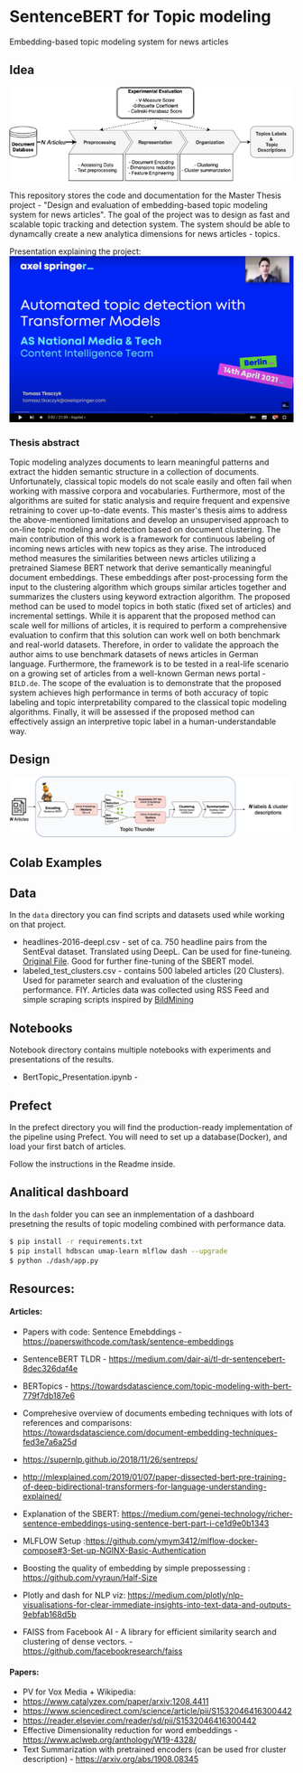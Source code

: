 # SentenceBERT for Topic modeling
Embedding-based topic modeling system for news articles

## Idea
![design](./img/RED_NEW.png)

This repository stores the code and documentation for the Master Thesis project - "Design and evaluation of embedding-based topic modeling system for news articles".
The goal of the project was to design as fast and scalable topic tracking and detection system.  The system should be able to dynamcally create a new analytica dimensions for news articles - topics. 


Presentation explaining the project: \
[<img src="./img/video.png" data-canonical-src="./img/video.png" width="600" />](https://www.youtube.com/watch?v=StTqXEQ2l-Y "Talk")

### Thesis abstract
Topic modeling analyzes documents to learn meaningful patterns and extract the hidden semantic structure in a collection of documents. Unfortunately, classical topic models do not scale easily and often fail when working with massive corpora and vocabularies. Furthermore, most of the algorithms are suited for static analysis and require frequent and expensive retraining to cover up-to-date events. 
This master's thesis aims to address the above-mentioned limitations and develop an unsupervised approach to on-line topic modeling and detection based on document clustering. The main contribution of this work is a framework for continuous labeling of incoming news articles with new topics as they arise.
The introduced method measures the similarities between news articles utilizing a pretrained Siamese BERT network that derive semantically meaningful document embeddings. These embeddings after post-processing form the input to the clustering algorithm which groups similar articles together and summarizes the clusters using keyword extraction algorithm. The proposed method can be used to model topics in both static (fixed set of articles) and incremental settings. 
While it is apparent that the proposed method can scale well for millions of articles, it is required to perform a comprehensive evaluation to confirm that this solution can work well on both benchmark and real-world datasets.   Therefore, in order to validate the approach the author aims to use benchmark datasets of news articles in German language. Furthermore, the framework is to be tested in a real-life scenario on a growing set of articles from a well-known German news portal - `BILD.de`.
The scope of the evaluation is to demonstrate that the proposed system achieves high performance in terms of both accuracy of topic labeling  and topic interpretability compared to the classical topic modeling algorithms.  Finally, it will be assessed if the proposed method can effectively assign an interpretive topic label in a human-understandable way. 

## Design

![design](./Topic_thunder.png)



## Colab Examples

## Data
In the `data` directory you can find scripts and datasets used while working on that project. 
- headlines-2016-deepl.csv - set of ca. 750 headline pairs from the SentEval dataset. Translated using DeepL. Can be used for fine-tuneing. [Original File](https://github.com/brmson/dataset-sts/blob/master/data/sts/semeval-sts/2016/headlines.test.tsv). Good for further fine-tuning of the SBERT model.
- labeled_test_clusters.csv	- contains 500 labeled articles (20 Clusters). Used for parameter search and evaluation of the clustering performance.
FIY. Articles data was collected using RSS Feed and simple scraping scripts inspired by [BildMining](https://github.com/Frank86ger/BildMining)
## Notebooks
Notebook directory contains multiple notebooks with experiments and presentations of the results.
- BertTopic_Presentation.ipynb -  


## Prefect
In the prefect directory you will find the production-ready implementation of the pipeline using Prefect. You will need to set up a database(Docker), and load your first batch of articles. 

Follow the instructions in the Readme inside.

## Analitical dashboard
In the `dash` folder you can see an inmplementation of a dashboard presetning the results of topic modeling combined with performance data.

  ```bash
  $ pip install -r requirements.txt
  $ pip install hdbscan umap-learn mlflow dash --upgrade
  $ python ./dash/app.py  
  ```

## Resources:
#### Articles:
- Papers with code: Sentence Emebddings - https://paperswithcode.com/task/sentence-embeddings

- SentenceBERT TLDR - https://medium.com/dair-ai/tl-dr-sentencebert-8dec326daf4e 
- BERTopics - https://towardsdatascience.com/topic-modeling-with-bert-779f7db187e6
- Comprehesive overview of documents embeding techniques with lots of references and comparisons:  https://towardsdatascience.com/document-embedding-techniques-fed3e7a6a25d
- https://supernlp.github.io/2018/11/26/sentreps/
- http://mlexplained.com/2019/01/07/paper-dissected-bert-pre-training-of-deep-bidirectional-transformers-for-language-understanding-explained/
- Explanation of the SBERT: https://medium.com/genei-technology/richer-sentence-embeddings-using-sentence-bert-part-i-ce1d9e0b1343
- MLFLOW Setup :https://github.com/ymym3412/mlflow-docker-compose#3-Set-up-NGINX-Basic-Authentication


- Boosting the quality of embedding by simple prepossessing : https://github.com/vyraun/Half-Size

- Plotly and dash for NLP viz: https://medium.com/plotly/nlp-visualisations-for-clear-immediate-insights-into-text-data-and-outputs-9ebfab168d5b

- FAISS from Facebook AI - A library for efficient similarity search and clustering of dense vectors. - https://github.com/facebookresearch/faiss

#### Papers:
- PV for Vox Media + Wikipedia: 
- https://www.catalyzex.com/paper/arxiv:1208.4411
- https://www.sciencedirect.com/science/article/pii/S1532046416300442
- https://reader.elsevier.com/reader/sd/pii/S1532046416300442
- Effective Dimensionality reduction for word embeddings - https://www.aclweb.org/anthology/W19-4328/
- Text Summarization with pretrained encoders (can be used fror cluster description) - https://arxiv.org/abs/1908.08345 
